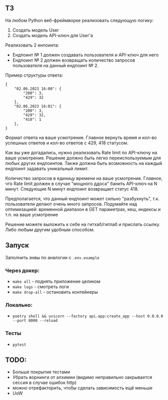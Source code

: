 ## ТЗ

На любом Python веб-фреймворке реализовать следующую логику:

1. Создать модель User
2. Создать модель API-ключ для User'а

Реализовать 2 енпоинта:
* Ендпоинт № 1 должен создавать пользователя и API-ключ для него
* Ендпоинт № 2 должен возвращать количество запросов пользователя на данный ендпоинт № 2.

Пример структуры ответа:
 
```
{
    "02.06.2023 16:00": {
        "200": 3,
        "429": 32
    },
    "02.06.2023 16:01": {
        "200": 3,
        "429": 32,
	    "418": 1
    },
}
```

Формат ответа на ваше усмотрение. Главное вернуть время и кол-во успешных ответов и кол-во ответов с 429, 418 статусом.

Как вы уже догадались, нужно реализовать Rate limit по API-ключу на ваше усмотрение. Решение должно быть легко переиспользуемым для любых других ендпоинтов. Также должна быть возможность на каждый ендпоинт задавать уникальный лимит.

Количество запросов в единицу времени на ваше усмотрение. Главное, что Rate limit должен в случае "мощного ддоса" банить API-ключ на N минут. Следующие N минут ендпоинт возвращает статус 418.

Предполагается, что данный ендпоинт может сильно "разбухнуть", т.к. пользователи делают очень много запросов.
Подумайте над оптимизацией: временной диапазон в GET параметрах, кеш, индексы и т.п. на ваше усмотрение

Решение можете выложить к себе на гитхаб/гитлаб и прислать ссылку. Либо любым другим удобным способом.


## Запуск

Заполнить энвы по аналогии с ```.env.example```

### Через докер:

* ```make all``` - поднять приложение целиком
* ```make logs``` - смотреть логи
* ```make drop-all``` - остановить контейнеры

### Локально:

* ```poetry shell && uvicorn --factory api.app:create_app --host 0.0.0.0 --port 8000 --reload```

### Тесты
* ```pytest```


## TODO:
* Больше покрытия тестами
* Убрать ворнинги от алхимии (видимо неправильно закрывается сессия в случае ошибок http)
* можно отрефакторить, чтобы сделать зависимость ещё меньше
* UoW
